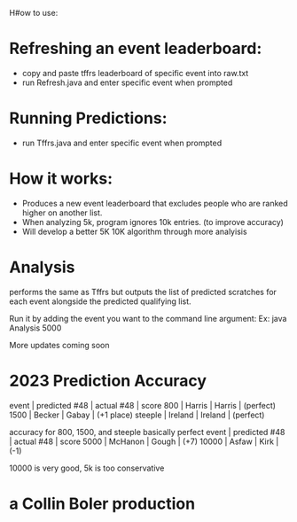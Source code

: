 H#ow to use:

# Refreshing an event leaderboard:
- copy and paste tffrs leaderboard of specific event into raw.txt
- run Refresh.java and enter specific event when prompted

# Running Predictions:
- run Tffrs.java and enter specific event when prompted

# How it works:
- Produces a new event leaderboard that excludes people who are ranked higher on
  another list.
- When analyzing 5k, program ignores 10k entries. (to improve accuracy)
- Will develop a better 5K 10K algorithm through more analyisis

# Analysis
performs the same as Tffrs but outputs the list of predicted scratches for each event alongside the predicted qualifying list.

Run it by adding the event you want to the command line argument:
Ex: java Analysis 5000

More updates coming soon

# 2023 Prediction Accuracy
event     | predicted #48       | actual #48  |   score
800       |   Harris            | Harris      | (perfect)
1500      |   Becker            | Gabay       | (+1 place)
steeple   |   Ireland           |  Ireland    | (perfect)

accuracy for 800, 1500, and steeple basically perfect
event     | predicted #48       |  actual #48 | score
5000      |  McHanon            |   Gough     | (+7)
10000     |  Asfaw              |   Kirk      | (-1)

10000 is very good, 5k is too conservative

# a Collin Boler production


